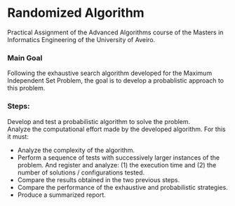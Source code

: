 # Randomized Algorithm
Practical Assignment of the Advanced Algorithms course of the Masters in Informatics Engineering of the University of Aveiro.

### Main Goal
Following the exhaustive search algorithm developed for the Maximum Independent Set Problem, the goal is to develop a probablistic approach to this problem.

### Steps:
Develop and test a probabilistic algorithm to solve the problem. <br>
Analyze the computational effort made by the developed algorithm. For this it must:
- Analyze the complexity of the algorithm.
- Perform a sequence of tests with successively larger instances of the problem. And register and analyze: (1) the execution time and (2) the number of solutions / configurations tested.
- Compare the results obtained in the two previous steps.
- Compare the performance of the exhaustive and probabilistic strategies.
- Produce a summarized report.
